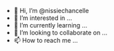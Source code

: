- 👋 Hi, I’m @nissiechancelle
- 👀 I’m interested in ...
- 🌱 I’m currently learning ...
- 💞️ I’m looking to collaborate on ...
- 📫 How to reach me ...

<!---
nissiechancelle/nissiechancelle is a ✨ special ✨ repository because its `README.md` (this file) appears on your GitHub profile.
You can click the Preview link to take a look at your changes.
--->
